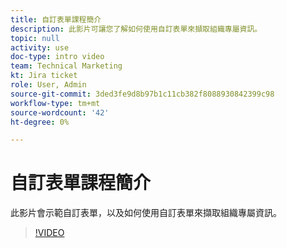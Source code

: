 ```yaml
---
title: 自訂表單課程簡介
description: 此影片可讓您了解如何使用自訂表單來擷取組織專屬資訊。
topic: null
activity: use
doc-type: intro video
team: Technical Marketing
kt: Jira ticket
role: User, Admin
source-git-commit: 3ded3fe9d8b97b1c11cb382f8088930842399c98
workflow-type: tm+mt
source-wordcount: '42'
ht-degree: 0%

---
```


# 自訂表單課程簡介

此影片會示範自訂表單，以及如何使用自訂表單來擷取組織專屬資訊。

>[!VIDEO](https://video.tv.adobe.com/v/335171/?quality=12)
